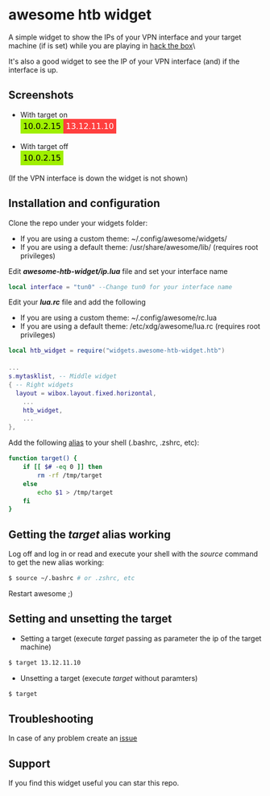 # awesome htb widget
A simple widget to show the IPs of your VPN interface and your target machine (if is set) while you are playing in [hack the box](https://app.hackthebox.com/)\

It's also a good widget to see the IP of your VPN interface (and) if the interface is up. 

## Screenshots
- With target on\
![Screenshot target on](https://github.com/rubenhortas/awesome-htb-widget/blob/main/screenshots/target_on_screenshot.jpg)

- With target off\
![Screenshot target off](https://github.com/rubenhortas/awesome-htb-widget/blob/main/screenshots/target_off_screenshot.jpg)

(If the VPN interface is down the widget is not shown)

## Installation and configuration

Clone the repo under your widgets folder: 
  - If you are using a custom theme: ~/.config/awesome/widgets/
  - If you are using a default theme: /usr/share/awesome/lib/ (requires root privileges)

Edit **_awesome-htb-widget/ip.lua_** file and set your interface name

```lua
local interface = "tun0" --Change tun0 for your interface name
```

Edit your **_lua.rc_** file and add the following
  - If you are using a custom theme: ~/.config/awesome/rc.lua
  - If you are using a default theme: /etc/xdg/awesome/lua.rc (requires root privileges)

```lua
local htb_widget = require("widgets.awesome-htb-widget.htb")

...
s.mytasklist, -- Middle widget
{ -- Right widgets
  layout = wibox.layout.fixed.horizontal,
	...
	htb_widget,
	...
},
```

Add the following [alias](https://github.com/rubenhortas/awesome-htb-widget/blob/main/target_function) to your shell (.bashrc, .zshrc, etc):

```bash
function target() {
    if [[ $# -eq 0 ]] then
        rm -rf /tmp/target
    else
        echo $1 > /tmp/target
    fi
}
```

## Getting the _target_ alias working
Log off and log in or read and execute your shell with the _source_ command to get the new alias working:

```bash
$ source ~/.bashrc # or .zshrc, etc
```

Restart awesome ;)

## Setting and unsetting the target
- Setting a target (execute _target_ passing as parameter the ip of the target machine)
```bash
$ target 13.12.11.10
```
- Unsetting a target (execute _target_ without paramters)
```bash
$ target
```

## Troubleshooting

In case of any problem create an [issue](https://github.com/rubenhortas/awesome-htb-widget/issues/new)

## Support

If you find this widget useful you can star this repo.
